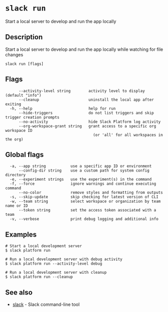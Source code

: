 # `slack run`

Start a local server to develop and run the app locally

## Description

Start a local server to develop and run the app locally while watching for file changes

```
slack run [flags]
```

## Flags

```
      --activity-level string        activity level to display (default "info")
      --cleanup                      uninstall the local app after exiting
  -h, --help                         help for run
      --hide-triggers                do not list triggers and skip trigger creation prompts
      --no-activity                  hide Slack Platform log activity
      --org-workspace-grant string   grant access to a specific org workspace ID
                                       (or 'all' for all workspaces in the org)
```

## Global flags

```
  -a, --app string           use a specific app ID or environment
      --config-dir string    use a custom path for system config directory
  -e, --experiment strings   use the experiment(s) in the command
  -f, --force                ignore warnings and continue executing command
      --no-color             remove styles and formatting from outputs
  -s, --skip-update          skip checking for latest version of CLI
  -w, --team string          select workspace or organization by team name or ID
      --token string         set the access token associated with a team
  -v, --verbose              print debug logging and additional info
```

## Examples

```
# Start a local development server
$ slack platform run

# Run a local development server with debug activity
$ slack platform run --activity-level debug

# Run a local development server with cleanup
$ slack platform run --cleanup
```

## See also

* [slack](slack)	 - Slack command-line tool

